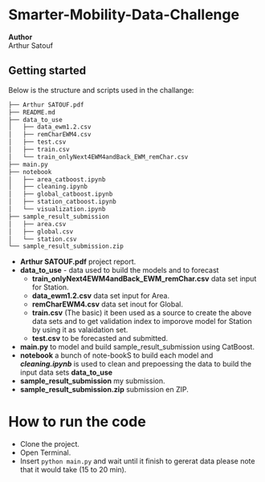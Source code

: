 # Smarter-Mobility-Data-Challenge
**Author**\
Arthur Satouf

## Getting started
Below is the structure and scripts used in the challange:

```bash
├── Arthur SATOUF.pdf
├── README.md
├── data_to_use
│   ├── data_ewm1.2.csv
│   ├── remCharEWM4.csv
│   ├── test.csv
│   ├── train.csv
│   └── train_onlyNext4EWM4andBack_EWM_remChar.csv
├── main.py
├── notebook
│   ├── area_catboost.ipynb
│   ├── cleaning.ipynb
│   ├── global_catboost.ipynb
│   ├── station_catboost.ipynb
│   └── visualization.ipynb
├── sample_result_submission
│   ├── area.csv
│   ├── global.csv
│   └── station.csv
└── sample_result_submission.zip
```
* **Arthur SATOUF.pdf** project report.
* **data_to_use** - data used to build the models and to forecast
    * **train_onlyNext4EWM4andBack_EWM_remChar.csv** data set input for Station.
    * **data_ewm1.2.csv** data set input for Area.
    * **remCharEWM4.csv** data set inout for Global.
    * **train.csv** (The basic) it been used as a source to create the above data sets and  to get validation index to imporove model for Station by using it as valaidation set.
    * **test.csv** to be forecasted and submitted.
* **main.py** to model and build sample_result_submission using CatBoost. 
* **notebook** a bunch of note-bookS to build each model and ***cleaning.ipynb*** is used to clean and prepoessing the data to build the input data sets **data_to_use**
* **sample_result_submission** my submission. 
* **sample_result_submission.zip** submission en ZIP.

# How to run the code 
- Clone the project.
- Open Terminal.
- Insert ```python main.py``` and wait until it finish to gererat data please note that it would take (15 to 20 min).